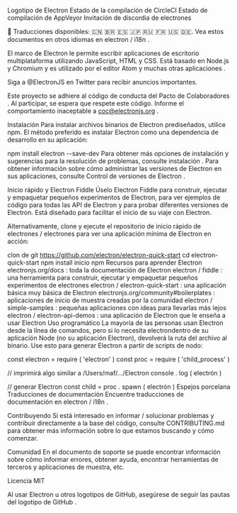Logotipo de Electron
Estado de la compilación de CircleCI Estado de compilación de AppVeyor Invitación de discordia de electrones

📝 Traducciones disponibles: 🇨🇳 🇧🇷 🇪🇸 🇯🇵 🇷🇺 🇫🇷 🇺🇸 🇩🇪. Vea estos documentos en otros idiomas en electron / i18n .

El marco de Electron le permite escribir aplicaciones de escritorio multiplataforma utilizando JavaScript, HTML y CSS. Está basado en Node.js y Chromium y es utilizado por el editor Atom y muchas otras aplicaciones .

Siga a @ElectronJS en Twitter para recibir anuncios importantes.

Este proyecto se adhiere al código de conducta del Pacto de Colaboradores . Al participar, se espera que respete este código. Informe el comportamiento inaceptable a coc@electronjs.org .

Instalación
Para instalar archivos binarios de Electron prediseñados, utilice npm. El método preferido es instalar Electron como una dependencia de desarrollo en su aplicación:

npm install electron --save-dev
Para obtener más opciones de instalación y sugerencias para la resolución de problemas, consulte instalación . Para obtener información sobre cómo administrar las versiones de Electron en sus aplicaciones, consulte Control de versiones de Electron .

Inicio rápido y Electron Fiddle
Úselo Electron Fiddle para construir, ejecutar y empaquetar pequeños experimentos de Electron, para ver ejemplos de código para todas las API de Electron y para probar diferentes versiones de Electron. Está diseñado para facilitar el inicio de su viaje con Electron.

Alternativamente, clone y ejecute el repositorio de inicio rápido de electrones / electrones para ver una aplicación mínima de Electron en acción:

clon de git https://github.com/electron/electron-quick-start
 cd electron-quick-start
npm install
inicio npm
Recursos para aprender Electron
electronjs.org/docs : toda la documentación de Electron
electron / fiddle : una herramienta para construir, ejecutar y empaquetar pequeños experimentos de electrones
electron / electron-quick-start : una aplicación básica muy básica de Electron
electronjs.org/community#boilerplates : aplicaciones de inicio de muestra creadas por la comunidad
electron / simple-samples : pequeñas aplicaciones con ideas para llevarlas más lejos
electron / electron-api-demos : una aplicación de Electron que le enseña a usar Electron
Uso programático
La mayoría de las personas usan Electron desde la línea de comandos, pero si lo necesita electrondentro de su aplicación Node (no su aplicación Electron), devolverá la ruta del archivo al binario. Use esto para generar Electron a partir de scripts de nodo:

const  electron  =  require ( 'electron' ) 
const  proc  =  require ( 'child_process' )

// imprimirá algo similar a /Users/maf/.../Electron 
console . log ( electrón )

// generar Electron 
const  child  =  proc . spawn ( electrón )
Espejos
porcelana
Traducciones de documentación
Encuentre traducciones de documentación en electron / i18n .

Contribuyendo
Si está interesado en informar / solucionar problemas y contribuir directamente a la base del código, consulte CONTRIBUTING.md para obtener más información sobre lo que estamos buscando y cómo comenzar.

Comunidad
En el documento de soporte se puede encontrar información sobre cómo informar errores, obtener ayuda, encontrar herramientas de terceros y aplicaciones de muestra, etc.

Licencia
MIT

Al usar Electron u otros logotipos de GitHub, asegúrese de seguir las pautas del logotipo de GitHub .

